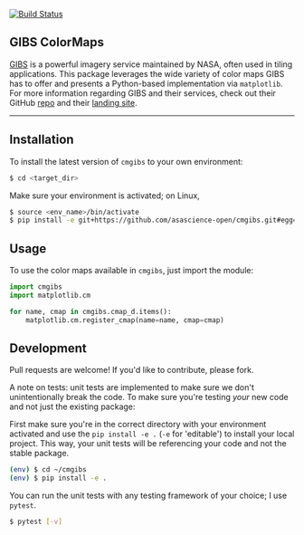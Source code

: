 [![Build Status](https://travis-ci.com/asascience-open/cmgibs.svg?branch=master)](https://travis-ci.com/asascience-open/cmgibs)

## GIBS ColorMaps

[GIBS](https://wiki.earthdata.nasa.gov/display/GIBS/) is a powerful imagery service maintained by NASA, often used in tiling applications. This package leverages the wide variety of color maps GIBS has to offer and presents a Python-based implementation via `matplotlib`. For more information regarding GIBS and their services, check out their GitHub [repo](https://github.com/nasa-gibs) and their [landing site](https://earthdata.nasa.gov/about/science-system-description/eosdis-components/global-imagery-browse-services-gibs).

---

## Installation
To install the latest version of `cmgibs` to your own environment:

```bash
$ cd <target_dir>
```
Make sure your environment is activated; on Linux,
```bash
$ source <env_name>/bin/activate
$ pip install -e git+https://github.com/asascience-open/cmgibs.git#egg=cmgibs
```

## Usage
To use the color maps available in `cmgibs`, just import the module:

```python
import cmgibs
import matplotlib.cm

for name, cmap in cmgibs.cmap_d.items():
    matplotlib.cm.register_cmap(name=name, cmap=cmap)
```

## Development
Pull requests are welcome! If you'd like to contribute, please fork.

A note on tests: unit tests are implemented to make sure we don't unintentionally break the code. To make sure you're testing *your* new code and not just the existing package:

First make sure you're in the correct directory with your environment activated and use the `pip install -e .` (`-e` for 'editable') to install your local project. This way, your unit tests will be referencing your code and not the stable package.

```bash
(env) $ cd ~/cmgibs
(env) $ pip install -e .
```

You can run the unit tests with any testing framework of your choice; I use `pytest`.
```bash
$ pytest [-v]
```
